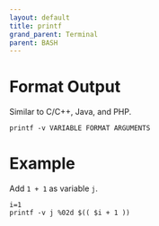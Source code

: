 ```yaml
---
layout: default
title: printf
grand_parent: Terminal
parent: BASH
---
```


# Format Output

Similar to C/C++, Java, and PHP.

```
printf -v VARIABLE FORMAT ARGUMENTS
```

# Example

Add `1 + 1` as variable `j`.

```
i=1
printf -v j %02d $(( $i + 1 ))
```
